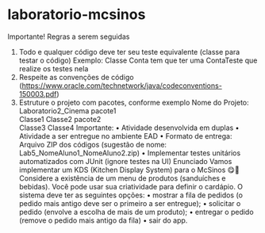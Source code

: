 # laboratorio-mcsinos

Importante! Regras a serem seguidas
1) Todo e qualquer código deve ter seu teste equivalente (classe para testar o código)
Exemplo: Classe Conta tem que ter uma ContaTeste que realize os testes nela
2) Respeite as convenções de código
(https://www.oracle.com/technetwork/java/codeconventions-150003.pdf)
3) Estruture o projeto com pacotes, conforme exemplo
Nome do Projeto: Laboratorio2_Cinema
pacote1\
Classe1
Classe2
pacote2\
Classe3
Classe4
Importante:
• Atividade desenvolvida em duplas
• Atividade a ser entregue no ambiente EAD
• Formato de entrega: Arquivo ZIP dos códigos (sugestão de nome:
Lab5_NomeAluno1_NomeAluno2.zip)
• Implementar testes unitários automatizados com JUnit (ignore testes na UI)
Enunciado
Vamos implementar um KDS (Kitchen Display System) para o McSinos 😋🍔
Considere a existência de um menu de produtos (sanduíches e bebidas). Você pode usar sua criatividade
para definir o cardápio.
O sistema deve ter as seguintes opções:
• mostrar a fila de pedidos (o pedido mais antigo deve ser o primeiro a ser entregue);
• solicitar o pedido (envolve a escolha de mais de um produto);
• entregar o pedido (remove o pedido mais antigo da fila)
• sair do app.
